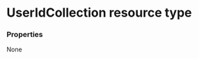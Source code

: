 # UserIdCollection resource type



### Properties
None

<!-- uuid: 98f29bab-4142-4629-bcde-4e8dbd9c26c5
2015-10-16 21:11:08 UTC -->
<!-- {
  "type": "#page.annotation",
  "description": "UserIdCollection resource",
  "keywords": "",
  "section": "documentation",
  "tocPath": ""
}-->